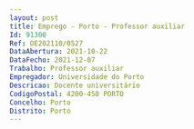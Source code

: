 ```yaml
--- 
layout: post
title: Emprego - Porto - Professor auxiliar
Id: 91300
Ref: OE202110/0527
DataAbertura: 2021-10-22
DataFecho: 2021-12-07
Trabalho: Professor auxiliar
Empregador: Universidade do Porto
Descricao: Docente universitário
CodigoPostal: 4200-450 PORTO
Concelho: Porto
Distrito: Porto
--- 
```

